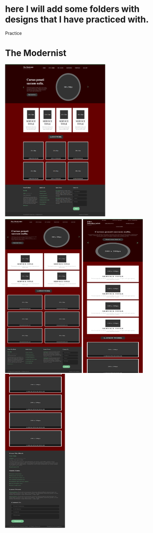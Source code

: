 # here I will add some folders with designs that I have practiced with.

Practice
# The Modernist



<p float="left">
<img src="TheModernist/screenshots/Modernist-desktop.png" width="330" height="500">
<img src="TheModernist/screenshots/Modernist-1025px..png" width="250" height="500">
<img src="TheModernist/screenshots/Modernist-480pxA.png" width="195" height="500">
<img src="TheModernist/screenshots/Modernist-480pxB.png" width="195" height="500">
</p>


